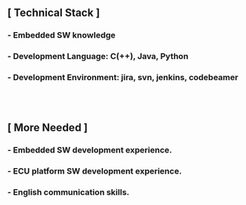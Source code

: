 ## [ Technical Stack ]
### - Embedded SW knowledge
### - Development Language: C(++), Java, Python
### - Development Environment: jira, svn, jenkins, codebeamer
<br/><br/>
## [ More Needed ]
### - Embedded SW development experience.
### - ECU platform SW development experience.
### - English communication skills.


